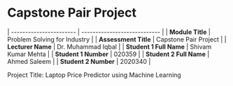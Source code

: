 # Capstone Pair Project


| ----------------------- | ---------------------------- |
| **Module Title**        | Problem Solving for Industry |
| **Assessment Title**    | Capstone Pair Project        |
| **Lecturer Name**       | Dr. Muhammad Iqbal           |
| **Student 1 Full Name** | Shivam Kumar Mehta           |
| **Student 1 Number**    | 020359                       |
| **Student 2 Full Name** | Ahmed Saleem                 |
| **Student 2 Number**    | 2020340                      |




Project Title: Laptop Price Predictor using Machine Learning
